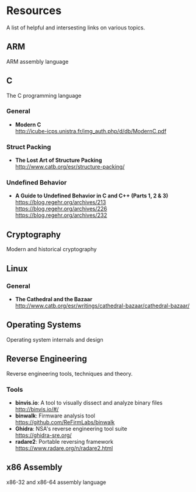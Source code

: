 # Resources
A list of helpful and intersesting links on various topics. 

## ARM
ARM assembly language

## C
The C programming language
### General
- **Modern C**<br>http://icube-icps.unistra.fr/img_auth.php/d/db/ModernC.pdf
### Struct Packing
- **The Lost Art of Structure Packing**<br>http://www.catb.org/esr/structure-packing/

### Undefined Behavior
- **A Guide to Undefined Behavior in C and C++ (Parts 1, 2 & 3)**<br>https://blog.regehr.org/archives/213 <br>https://blog.regehr.org/archives/226 <br>https://blog.regehr.org/archives/232 

## Cryptography
Modern and historical cryptography

## Linux
### General
- **The Cathedral and the Bazaar**<br>http://www.catb.org/esr/writings/cathedral-bazaar/cathedral-bazaar/

## Operating Systems
Operating system internals and design

## Reverse Engineering
Reverse engineering tools, techniques and theory.

### Tools
- **binvis.io**: A tool to visually dissect and analyze binary files<br>http://binvis.io/#/<br>
- **binwalk**: Firmware analysis tool<br>https://github.com/ReFirmLabs/binwalk
- **Ghidra**: NSA's reverse engineering tool suite<br>https://ghidra-sre.org/
- **radare2**: Portable reversing framework<br>https://www.radare.org/n/radare2.html

## x86 Assembly
x86-32 and x86-64 assembly language

